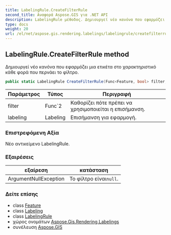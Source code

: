 ```yaml
---
title: LabelingRule.CreateFilterRule
second_title: Αναφορά Aspose.GIS για .NET API
description: LabelingRule μέθοδος. Δημιουργεί νέο κανόνα που εφαρμόζει μια ετικέτα στο χαρακτηριστικό κάθε φορά που περνάει το φίλτρο.
type: docs
weight: 20
url: /el/net/aspose.gis.rendering.labelings/labelingrule/createfilterrule/
---
```

## LabelingRule.CreateFilterRule method

Δημιουργεί νέο κανόνα που εφαρμόζει μια ετικέτα στο χαρακτηριστικό κάθε φορά που περνάει το φίλτρο.

```csharp
public static LabelingRule CreateFilterRule(Func<Feature, bool> filter, Labeling labeling)
```

| Παράμετρος | Τύπος | Περιγραφή |
| --- | --- | --- |
| filter | Func`2 | Καθορίζει πότε πρέπει να χρησιμοποιείται η επισήμανση. |
| labeling | Labeling | Επισήμανση για εφαρμογή. |

### Επιστρεφόμενη Αξία

Νέο αντικείμενο LabelingRule.

### Εξαιρέσεις

| εξαίρεση | κατάσταση |
| --- | --- |
| ArgumentNullException | Το φίλτρο είναι`null`. |

### Δείτε επίσης

* class [Feature](../../../aspose.gis/feature/)
* class [Labeling](../../labeling/)
* class [LabelingRule](../)
* χώρος ονομάτων [Aspose.Gis.Rendering.Labelings](../../labelingrule/)
* συνέλευση [Aspose.GIS](../../../)


